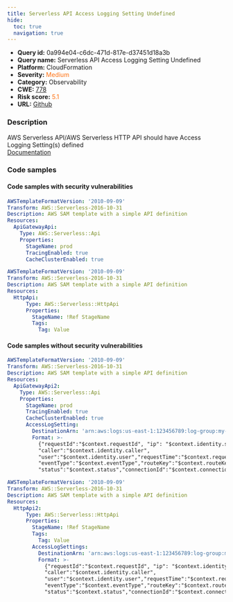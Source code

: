 ```yaml
---
title: Serverless API Access Logging Setting Undefined
hide:
  toc: true
  navigation: true
---
```


<style>
  .highlight .hll {
    background-color: #ff171742;
  }
  .md-content {
    max-width: 1100px;
    margin: 0 auto;
  }
</style>

-   **Query id:** 0a994e04-c6dc-471d-817e-d37451d18a3b
-   **Query name:** Serverless API Access Logging Setting Undefined
-   **Platform:** CloudFormation
-   **Severity:** <span style="color:#ff7213">Medium</span>
-   **Category:** Observability
-   **CWE:** <a href="https://cwe.mitre.org/data/definitions/778.html" onclick="newWindowOpenerSafe(event, 'https://cwe.mitre.org/data/definitions/778.html')">778</a>
-   **Risk score:** <span style="color:#ff7213">5.1</span>
-   **URL:** [Github](https://github.com/Checkmarx/kics/tree/master/assets/queries/cloudFormation/aws_sam/serverless_api_access_logging_setting_undefined)

### Description
AWS Serverless API/AWS Serverless HTTP API should have Access Logging Setting(s) defined<br>
[Documentation](https://docs.aws.amazon.com/AWSCloudFormation/latest/UserGuide/aws-properties-apigateway-stage-accesslogsetting.html)

### Code samples
#### Code samples with security vulnerabilities
```yaml title="Positive test num. 1 - yaml file" hl_lines="7"
AWSTemplateFormatVersion: '2010-09-09'
Transform: AWS::Serverless-2016-10-31
Description: AWS SAM template with a simple API definition
Resources:
  ApiGatewayApi:
    Type: AWS::Serverless::Api
    Properties:
      StageName: prod
      TracingEnabled: true
      CacheClusterEnabled: true

```
```yaml title="Positive test num. 2 - yaml file" hl_lines="7"
AWSTemplateFormatVersion: '2010-09-09'
Transform: AWS::Serverless-2016-10-31
Description: AWS SAM template with a simple API definition
Resources:
  HttpApi:
      Type: AWS::Serverless::HttpApi
      Properties:
        StageName: !Ref StageName
        Tags:
          Tag: Value

```


#### Code samples without security vulnerabilities
```yaml title="Negative test num. 1 - yaml file"
AWSTemplateFormatVersion: '2010-09-09'
Transform: AWS::Serverless-2016-10-31
Description: AWS SAM template with a simple API definition
Resources:
  ApiGatewayApi2:
    Type: AWS::Serverless::Api
    Properties:
      StageName: prod
      TracingEnabled: true
      CacheClusterEnabled: true
      AccessLogSetting:
        DestinationArn: 'arn:aws:logs:us-east-1:123456789:log-group:my-log-group'
        Format: >-
          {"requestId":"$context.requestId", "ip": "$context.identity.sourceIp",
          "caller":"$context.identity.caller",
          "user":"$context.identity.user","requestTime":"$context.requestTime",
          "eventType":"$context.eventType","routeKey":"$context.routeKey",
          "status":"$context.status","connectionId":"$context.connectionId"}


```
```yaml title="Negative test num. 2 - yaml file"
AWSTemplateFormatVersion: '2010-09-09'
Transform: AWS::Serverless-2016-10-31
Description: AWS SAM template with a simple API definition
Resources:
  HttpApi2:
      Type: AWS::Serverless::HttpApi
      Properties:
        StageName: !Ref StageName
        Tags:
          Tag: Value
        AccessLogSettings:
          DestinationArn: 'arn:aws:logs:us-east-1:123456789:log-group:my-log-group'
          Format: >-
            {"requestId":"$context.requestId", "ip": "$context.identity.sourceIp",
            "caller":"$context.identity.caller",
            "user":"$context.identity.user","requestTime":"$context.requestTime",
            "eventType":"$context.eventType","routeKey":"$context.routeKey",
            "status":"$context.status","connectionId":"$context.connectionId"}



```


